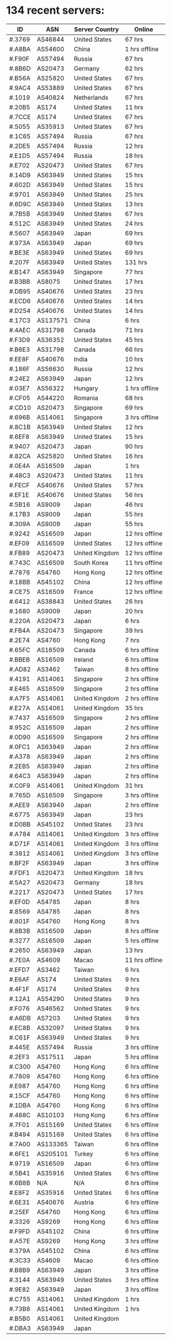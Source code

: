 # 134 recent servers:

| ID | ASN | Server Country | Online |
| ------ | ------ | ------ | ------ |
| #.3769 | AS46844 | United States | 67 hrs |
| #.A8BA | AS54600 | China | 1 hrs offline |
| #.F90F | AS57494 | Russia | 67 hrs |
| #.8B6D | AS20473 | Germany | 62 hrs |
| #.B56A | AS25820 | United States | 67 hrs |
| #.9AC4 | AS53889 | United States | 67 hrs |
| #.1019 | AS40824 | Netherlands | 67 hrs |
| #.20B5 | AS174 | United States | 11 hrs |
| #.7CCE | AS174 | United States | 67 hrs |
| #.5055 | AS35913 | United States | 67 hrs |
| #.1C65 | AS57494 | Russia | 67 hrs |
| #.2DE5 | AS57494 | Russia | 12 hrs |
| #.E1D5 | AS57494 | Russia | 18 hrs |
| #.E702 | AS20473 | United States | 67 hrs |
| #.14D9 | AS63949 | United States | 15 hrs |
| #.602D | AS63949 | United States | 15 hrs |
| #.9701 | AS63949 | United States | 25 hrs |
| #.6D9C | AS63949 | United States | 13 hrs |
| #.7B5B | AS63949 | United States | 67 hrs |
| #.512C | AS63949 | United States | 24 hrs |
| #.5607 | AS63949 | Japan | 69 hrs |
| #.973A | AS63949 | Japan | 69 hrs |
| #.BE3E | AS63949 | United States | 69 hrs |
| #.207F | AS63949 | United States | 131 hrs |
| #.B147 | AS63949 | Singapore | 77 hrs |
| #.B3BB | AS8075 | United States | 17 hrs |
| #.DB95 | AS40676 | United States | 23 hrs |
| #.ECD6 | AS40676 | United States | 14 hrs |
| #.D254 | AS40676 | United States | 14 hrs |
| #.17C3 | AS137571 | China | 6 hrs |
| #.4AEC | AS31798 | Canada | 71 hrs |
| #.F3D9 | AS36352 | United States | 45 hrs |
| #.B6E3 | AS31798 | Canada | 66 hrs |
| #.EE8F | AS40676 | India | 10 hrs |
| #.186F | AS56630 | Russia | 12 hrs |
| #.24E2 | AS63949 | Japan | 12 hrs |
| #.03E7 | AS56322 | Hungary | 1 hrs offline |
| #.CF05 | AS44220 | Romania | 68 hrs |
| #.CD10 | AS20473 | Singapore | 69 hrs |
| #.696B | AS14061 | Singapore | 3 hrs offline |
| #.8C1B | AS63949 | United States | 12 hrs |
| #.6EF8 | AS63949 | United States | 15 hrs |
| #.9407 | AS20473 | Japan | 90 hrs |
| #.82CA | AS25820 | United States | 16 hrs |
| #.0E4A | AS16509 | Japan | 1 hrs |
| #.48C3 | AS20473 | United States | 11 hrs |
| #.FECF | AS40676 | United States | 57 hrs |
| #.EF1E | AS40676 | United States | 56 hrs |
| #.5B16 | AS9009 | Japan | 46 hrs |
| #.17B3 | AS9009 | Japan | 55 hrs |
| #.309A | AS9009 | Japan | 55 hrs |
| #.9242 | AS16509 | Japan | 12 hrs offline |
| #.EF09 | AS16509 | United States | 12 hrs offline |
| #.FB89 | AS20473 | United Kingdom | 12 hrs offline |
| #.743C | AS16509 | South Korea | 11 hrs offline |
| #.7876 | AS4760 | Hong Kong | 12 hrs offline |
| #.18BB | AS45102 | China | 12 hrs offline |
| #.CE75 | AS16509 | France | 12 hrs offline |
| #.6412 | AS38843 | United States | 26 hrs |
| #.1680 | AS9009 | Japan | 20 hrs |
| #.220A | AS20473 | Japan | 6 hrs |
| #.FB4A | AS20473 | Singapore | 39 hrs |
| #.2E74 | AS4760 | Hong Kong | 7 hrs |
| #.65FC | AS16509 | Canada | 6 hrs offline |
| #.BBEB | AS16509 | Ireland | 6 hrs offline |
| #.AD82 | AS3462 | Taiwan | 8 hrs offline |
| #.4191 | AS14061 | Singapore | 2 hrs offline |
| #.E465 | AS16509 | Singapore | 2 hrs offline |
| #.A7F5 | AS14061 | United Kingdom | 2 hrs offline |
| #.E27A | AS14061 | United Kingdom | 35 hrs |
| #.7437 | AS16509 | Singapore | 2 hrs offline |
| #.952C | AS16509 | Japan | 2 hrs offline |
| #.0D90 | AS16509 | Singapore | 2 hrs offline |
| #.0FC1 | AS63949 | Japan | 2 hrs offline |
| #.A378 | AS63949 | Japan | 2 hrs offline |
| #.2EB5 | AS63949 | Japan | 2 hrs offline |
| #.64C3 | AS63949 | Japan | 2 hrs offline |
| #.C0F9 | AS14061 | United Kingdom | 31 hrs |
| #.765D | AS16509 | Singapore | 3 hrs offline |
| #.AEE9 | AS63949 | Japan | 2 hrs offline |
| #.6775 | AS63949 | Japan | 23 hrs |
| #.D0BB | AS45102 | United States | 23 hrs |
| #.A784 | AS14061 | United Kingdom | 3 hrs offline |
| #.D71F | AS14061 | United Kingdom | 3 hrs offline |
| #.3812 | AS14061 | United Kingdom | 3 hrs offline |
| #.BF2F | AS63949 | Japan | 3 hrs offline |
| #.FDF1 | AS20473 | United Kingdom | 18 hrs |
| #.5A27 | AS20473 | Germany | 18 hrs |
| #.2217 | AS20473 | United States | 17 hrs |
| #.EF0D | AS4785 | Japan | 8 hrs |
| #.8569 | AS4785 | Japan | 8 hrs |
| #.801F | AS4760 | Hong Kong | 8 hrs |
| #.8B3B | AS16509 | Japan | 8 hrs offline |
| #.3277 | AS16509 | Japan | 5 hrs offline |
| #.2650 | AS63949 | Japan | 13 hrs |
| #.7E0A | AS4609 | Macao | 11 hrs offline |
| #.EFD7 | AS3462 | Taiwan | 6 hrs |
| #.E6AF | AS174 | United States | 9 hrs |
| #.4F1F | AS174 | United States | 9 hrs |
| #.12A1 | AS54290 | United States | 9 hrs |
| #.F076 | AS46562 | United States | 9 hrs |
| #.A6DB | AS7203 | United States | 9 hrs |
| #.EC8B | AS32097 | United States | 9 hrs |
| #.C61F | AS63949 | United States | 9 hrs |
| #.445E | AS57494 | Russia | 3 hrs offline |
| #.2EF3 | AS17511 | Japan | 5 hrs offline |
| #.C300 | AS4760 | Hong Kong | 6 hrs offline |
| #.7809 | AS4760 | Hong Kong | 6 hrs offline |
| #.E987 | AS4760 | Hong Kong | 6 hrs offline |
| #.15CF | AS4760 | Hong Kong | 6 hrs offline |
| #.1DBA | AS4760 | Hong Kong | 6 hrs offline |
| #.488C | AS10103 | Hong Kong | 6 hrs offline |
| #.7F01 | AS15169 | United States | 6 hrs offline |
| #.B494 | AS15169 | United States | 6 hrs offline |
| #.7A00 | AS133365 | Taiwan | 6 hrs offline |
| #.6FE1 | AS205101 | Turkey | 6 hrs offline |
| #.9719 | AS16509 | Japan | 6 hrs offline |
| #.5B41 | AS35916 | United States | 6 hrs offline |
| #.6B8B | N/A | N/A | 6 hrs offline |
| #.E8F2 | AS35916 | United States | 6 hrs offline |
| #.6E31 | AS40676 | Austria | 6 hrs offline |
| #.25EF | AS4760 | Hong Kong | 6 hrs offline |
| #.3326 | AS9269 | Hong Kong | 6 hrs offline |
| #.F9FD | AS45102 | China | 6 hrs offline |
| #.A57E | AS9269 | Hong Kong | 3 hrs offline |
| #.379A | AS45102 | China | 6 hrs offline |
| #.3C33 | AS4609 | Macao | 6 hrs offline |
| #.B8B9 | AS63949 | Japan | 3 hrs offline |
| #.3144 | AS63949 | United States | 3 hrs offline |
| #.9E82 | AS63949 | Japan | 3 hrs offline |
| #.C755 | AS14061 | United Kingdom | 1 hrs |
| #.73B8 | AS14061 | United Kingdom | 1 hrs |
| #.B5B0 | AS14061 | United Kingdom | |
| #.DBA3 | AS63949 | Japan | |

